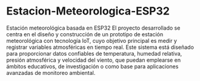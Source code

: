 # Estacion-Meteorologica-ESP32
Estación meteorológica basada en ESP32
El proyecto desarrollado se centra en el diseño y construcción de un prototipo de estación meteorológica con tecnología IoT, cuyo objetivo principal es medir y registrar variables atmosféricas en tiempo real. Este sistema está diseñado para proporcionar datos confiables de temperatura, humedad relativa, presión atmosférica y velocidad del viento, que puedan emplearse en ámbitos educativos, de investigación o como base para aplicaciones avanzadas de monitoreo ambiental.
